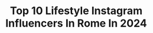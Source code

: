---
title: Top 10 Lifestyle Instagram Influencers In Rome In 2024
description: >-
  Find top lifestyle Instagram influencers in Rome in 2024. Most popular hashtags: #italy #travel #rome #makeup.
platform: Instagram
hits: 131
text_top: Analyze the most popular Instagram accounts on inBeat.
text_bottom: inBeat aggregates 131 Instagram influencers like this in Rome, Italy for you to work with.
profiles:
  - username: "micololivieri_"
    fullname: >-
      Micol Andrea Maria Olivieri
    bio: >-
      Tips | Lifestyle | Girls Power| Rome ❤️ Ascolta il mio podcast🎧 @sistribe_ Founder 🏡 @lacasadialice23 COLLAB💌 Micololivieriofficial@gmail.com
    location: "Italy"
    followers: 904419
    engagement: 113
    commentsToLikes: 0.016345
    id: ck5pw5bskl6aq0i117ootsxz7
    verified: false
    hashtags: "#famiglia, #girlpower, #beauty, #adv"
  - username: "drgolenaz"
    fullname: >-
      Golenaz👩🏻‍⚕️
    bio: >-
      MEDICAL doctor🥼🩺based in Rome📍 •Lifestyle📷|Medical💉|Travel🌎 •Persian by blood🩸Italian by birth🇮🇹 •DM📧:golenaz@outlook.it
    location: "Italy"
    followers: 13848
    engagement: 760
    commentsToLikes: 0.069248
    id: ckap2bbtsy4570i78kd3ac8oy
    verified: false
    hashtags: "#travel, #viaggiare, #birthdaygirl, #christmas"
  - username: "sara_izzi"
    fullname: >-
      Sara Izzi
    bio: >-
      Travel Writer | Finalmente Weekend @rizzolilibri Luxury escapes + Culture + Lifestyle + Design Edinburgh / Rome🌷Charmed by Central Asia Founder of 👇🏻
    location: "Italy"
    followers: 42861
    engagement: 150
    commentsToLikes: 0.068353
    id: ck5zno9jzou9o0i14cg3ec0wt
    verified: false
    hashtags: "#scotlandexplore, #thelostavocado, #lostinedinburgh, #autumninscotland"
  - username: "michellemasullo"
    fullname: >-
      Mixelle
    bio: >-
      Booking: gianni@tvmoda.it Everyday on @rai1official ✨Prof. “Eredità” graduated at @iulm_university
    location: "Italy"
    followers: 32546
    engagement: 130
    commentsToLikes: 0.112151
    id: ck9wexji1mato0j78ebyyg5s4
    verified: false
    hashtags: "#television, #italy, #model, #puntaala"
  - username: "eeriswithee"
    fullname: >-
      Eeris//The Iris Garden
    bio: >-
      I make My own soundtrack. Human,MAYBE. @eerisunposted Fashion | travel | lifestyle Cantante e Attrice Milan/Rome eeris.businessinquiries@gmail.com
    location: "Italy"
    followers: 42870
    engagement: 107
    commentsToLikes: 0.001907
    id: ck0txy352kyh20i19tfmm3kmp
    verified: false
    hashtags: "#itspersonal, #mfw, #grwm, #zacaparum"
  - username: "miss.martii"
    fullname: >-
      
    bio: >-
      
    location: "Italy"
    followers: 25894
    engagement: 253
    commentsToLikes: 0.020893
    id: ck6uhnn6qa5z90j71etlnwt7g
    verified: false
    hashtags: "#black, #posing, #lingerie, #boudoir"
  - username: "enricobadema"
    fullname: >-
      Enrico De Mattia
    bio: >-
      🌍 Personal blog 📷 Life in a pictures 🇮🇹 Italy 🏠 Angri (SA) 📍Currently in Rome ✉️ demattia.enrico@libero.it 👔 Lifestyle #️⃣ BADEMA ⬇️⬇️⬇️ Enrig15
    location: "Italy"
    followers: 49295
    engagement: 875
    commentsToLikes: 0.003924
    id: ck5bx3kbkmxp50i11ja43cdkt
    verified: false
    hashtags: "#soufeellover, #soufeel, #soufeeljewelry, #soufeelgals"
  - username: "fabiostelluti"
    fullname: >-
      Fabio Stelluti
    bio: >-
      #Travel • #Writing • #Lifestyle • 📍Made in #Puglia, based in #Rome. Exploring the world 🌎 📩 fabiostelluti@gmail.com - All photos are my own -
    location: "Italy"
    followers: 5607
    engagement: 880
    commentsToLikes: 0.032875
    id: ckaowf86w8oi70i78ccq1mybd
    verified: false
    hashtags: "#hovistostorie, #weareinpuglia, #createcommune, #culturetrip"
  - username: "calopes7"
    fullname: >-
      
    bio: >-
      🥇No Man Is An Island 🧩 📍Born in Naples☀️Based in Rome 🏟 📩 ca_86@live.it 📬 🎓Graduated in Economy 🗃 👨🏻‍💻Consultant 💼
    location: "Italy"
    followers: 21164
    engagement: 520
    commentsToLikes: 0.127491
    id: ckap82jnkmjon0i78sgb2egxy
    verified: false
    hashtags: "#menswear, #suppliedby, #mensfashion, #fashionmensdaily"
  - username: "golgappa_girl"
    fullname: >-
      Pooja Chandwani
    bio: >-
      I travel for food🥐🍴 Food, travel & lifestyle stuff here 🫶🏻 . 📧 Managed by @bunmaskacommunications don’t watch my YT videos on an empty stomach👇
    location: "Italy"
    followers: 207114
    engagement: 342
    commentsToLikes: 0.005954
    id: ck8wfw7uvgcrj0j78j37cemj1
    verified: false
    hashtags: "#ad, #costaserena, #namastefromcosta, #reelitfeelit"
---